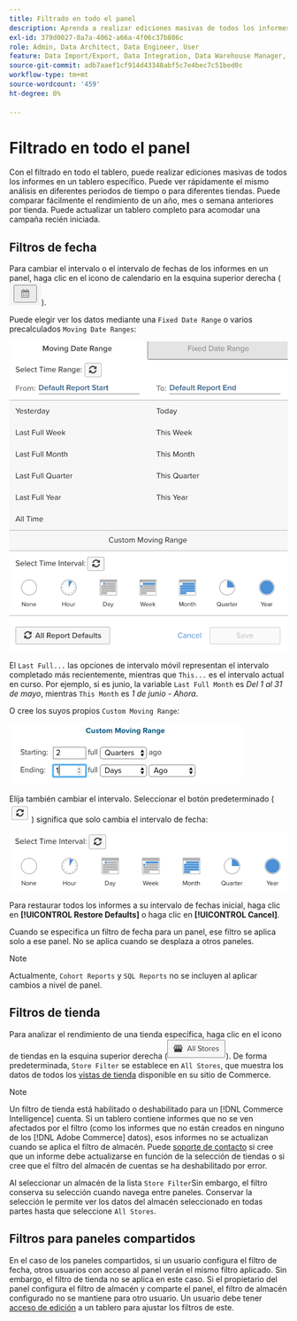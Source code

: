 ```yaml
---
title: Filtrado en todo el panel
description: Aprenda a realizar ediciones masivas de todos los informes en un tablero específico.
exl-id: 379d0027-8a7a-4062-a66a-4f06c37b806c
role: Admin, Data Architect, Data Engineer, User
feature: Data Import/Export, Data Integration, Data Warehouse Manager, Commerce Tables
source-git-commit: adb7aaef1cf914d43348abf5c7e4bec7c51bed0c
workflow-type: tm+mt
source-wordcount: '459'
ht-degree: 0%

---
```


# Filtrado en todo el panel

Con el filtrado en todo el tablero, puede realizar ediciones masivas de todos los informes en un tablero específico. Puede ver rápidamente el mismo análisis en diferentes periodos de tiempo o para diferentes tiendas. Puede comparar fácilmente el rendimiento de un año, mes o semana anteriores por tienda. Puede actualizar un tablero completo para acomodar una campaña recién iniciada.

## Filtros de fecha

Para cambiar el intervalo o el intervalo de fechas de los informes en un panel, haga clic en el icono de calendario en la esquina superior derecha (![calendario](../../assets/calendar-button.png)).

Puede elegir ver los datos mediante una `Fixed Date Range` o varios precalculados `Moving Date Ranges`:

![movimiento de intervalos de fechas](../../assets/moving_date_ranges.png)

El `Last Full...` las opciones de intervalo móvil representan el intervalo completado más recientemente, mientras que `This...` es el intervalo actual en curso. Por ejemplo, si es junio, la variable `Last Full Month` es _Del 1 al 31 de mayo_, mientras `This Month` es _1 de junio - Ahora_.

O cree los suyos propios `Custom Moving Range`\:

![rango de movimiento personalizado](../../assets/custom-moving-range.png)

Elija también cambiar el intervalo. Seleccionar el botón predeterminado (![intervalo de tiempo predeterminado](../../assets/time_interval_default.png)) significa que solo cambia el intervalo de fecha:

![intervalo de tiempo](../../assets/time_interval.png)

Para restaurar todos los informes a su intervalo de fechas inicial, haga clic en **[!UICONTROL Restore Defaults]** o haga clic en **[!UICONTROL Cancel]**.

Cuando se especifica un filtro de fecha para un panel, ese filtro se aplica solo a ese panel. No se aplica cuando se desplaza a otros paneles.

>[!NOTE]
>
>Actualmente, `Cohort Reports` y `SQL Reports` no se incluyen al aplicar cambios a nivel de panel.

## Filtros de tienda

Para analizar el rendimiento de una tienda específica, haga clic en el icono de tiendas en la esquina superior derecha (![Filtro de tienda](../../assets/store-filter.png)). De forma predeterminada, `Store Filter` se establece en `All Stores`, que muestra los datos de todos los [vistas de tienda](https://experienceleague.adobe.com/docs/commerce-admin/stores-sales/site-store/store-views.html) disponible en su sitio de Commerce.

>[!NOTE]
>
>Un filtro de tienda está habilitado o deshabilitado para un [!DNL Commerce Intelligence] cuenta. Si un tablero contiene informes que no se ven afectados por el filtro (como los informes que no están creados en ninguno de los [!DNL Adobe Commerce] datos), esos informes no se actualizan cuando se aplica el filtro de almacén. Puede [soporte de contacto](https://experienceleague.adobe.com/docs/commerce-knowledge-base/kb/troubleshooting/miscellaneous/mbi-service-policies.html) si cree que un informe debe actualizarse en función de la selección de tiendas o si cree que el filtro del almacén de cuentas se ha deshabilitado por error.

Al seleccionar un almacén de la lista `Store Filter`Sin embargo, el filtro conserva su selección cuando navega entre paneles. Conservar la selección le permite ver los datos del almacén seleccionado en todas partes hasta que seleccione `All Stores`.

## Filtros para paneles compartidos

En el caso de los paneles compartidos, si un usuario configura el filtro de fecha, otros usuarios con acceso al panel verán el mismo filtro aplicado. Sin embargo, el filtro de tienda no se aplica en este caso. Si el propietario del panel configura el filtro de almacén y comparte el panel, el filtro de almacén configurado no se mantiene para otro usuario. Un usuario debe tener [acceso de edición](../../data-user/dashboards/share-dashboard-with-users.md) a un tablero para ajustar los filtros de este.
